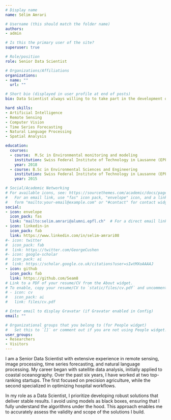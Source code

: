 ```yaml
---
# Display name
name: Sélim Amrari

# Username (this should match the folder name)
authors:
- admin

# Is this the primary user of the site?
superuser: true

# Role/position
role: Senior Data Scientist

# Organizations/Affiliations
organizations:
- name: ""
  url: ""

# Short bio (displayed in user profile at end of posts)
bio: Data Scientist always willing to to take part in the development of high-impact M-L applications.

hard skills:
- Artificial Intelligence
- Remote Sensing
- Computer Vision
- Time Series Forecasting
- Natural Language Processing
- Spatial Analysis

education:
  courses:
  - course:  M.Sc in Environmental monitoring and modeling
    institution: Swiss Federal Institute of Technology in Lausanne (EPFL)
    year: 2018
  - course: B.Sc in Environmental Sciences and Engineering
    institution: Swiss Federal Institute of Technology in Lausanne (EPFL)
    year: 2015

# Social/Academic Networking
# For available icons, see: https://sourcethemes.com/academic/docs/page-builder/#icons
#   For an email link, use "fas" icon pack, "envelope" icon, and a link in the
#   form "mailto:your-email@example.com" or "#contact" for contact widget.
social:
- icon: envelope
  icon_pack: fas
  link: "mailto:selim.amrari@alumni.epfl.ch"  # For a direct email link, use "mailto:test@example.org".
- icon: linkedin-in
  icon_pack: fab
  link: https://www.linkedin.com/in/selim-amrari08
#- icon: twitter
#  icon_pack: fab
#  link: https://twitter.com/GeorgeCushen
#- icon: google-scholar
#  icon_pack: ai
#  link: https://scholar.google.co.uk/citations?user=sIwtMXoAAAAJ
- icon: github
  icon_pack: fab
  link: https://github.com/Seam8
# Link to a PDF of your resume/CV from the About widget.
# To enable, copy your resume/CV to `static/files/cv.pdf` and uncomment the lines below.
# - icon: cv
#   icon_pack: ai
#   link: files/cv.pdf

# Enter email to display Gravatar (if Gravatar enabled in Config)
email: ""

# Organizational groups that you belong to (for People widget)
#   Set this to `[]` or comment out if you are not using People widget.
user_groups:
- Researchers
- Visitors
---
```


I am a Senior Data Scientist with extensive experience in remote sensing, image processing, time series forecasting, and natural language processing. My career began with satellite data analysis, initially applied to coastal oceanography. Over the past six years, I have worked at two top-ranking startups. The first focused on precision agriculture, while the second specialized in optimizing hospital workflows.

In my role as a Data Scientist, I prioritize developing robust solutions that deliver stable results. I avoid using models as black boxes, ensuring that I fully understand the algorithms under the hood. This approach enables me to accurately assess the validity and scope of the solutions I build.